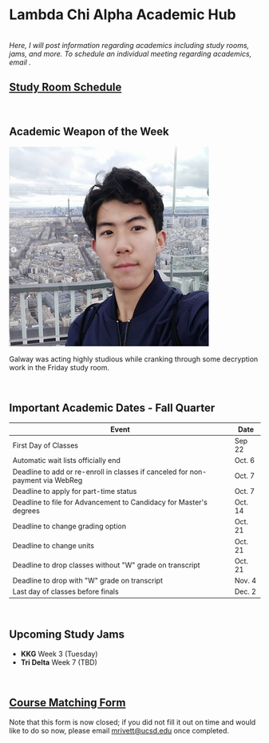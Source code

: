 # Lambda Chi Alpha Academic Hub
<br>
<i>Here, I will post information regarding academics including study rooms, jams, and more. To schedule an individual meeting regarding academics, email <mrivett@ucsd.edu>.</i>

<br>

## [Study Room Schedule](https://maxrivett.github.io/ucsdlxa/pages/studyrooms)

<br>

## Academic Weapon of the Week

<!-- Photo is 400x400 pixels -->
![Wei Gao](/images/galway1.png)

Galway was acting highly studious while cranking through some decryption work in the Friday study room.


<br>

## Important Academic Dates - Fall Quarter

| Event                                 | Date|
|-------------------------------------- |---- |
| First Day of Classes                  | Sep 22 |
| Automatic wait lists officially end   | Oct. 6 |
| Deadline to add or re-enroll in classes if canceled for non-payment via WebReg  | Oct. 7 | 
| Deadline to apply for part-time status | Oct. 7 |
| Deadline to file for Advancement to Candidacy for Master's degrees | Oct. 14 |
| Deadline to change grading option | Oct. 21 |
| Deadline to change units | Oct. 21 |
| Deadline to drop classes without "W" grade on transcript | Oct. 21 |
| Deadline to drop with "W" grade on transcript | Nov. 4 |
| Last day of classes before finals | Dec. 2 |


<br>

## Upcoming Study Jams


- <b>KKG</b> Week 3 (Tuesday)
- <b>Tri Delta</b> Week 7 (TBD) 

<br>

## [Course Matching Form](https://docs.google.com/forms/d/1_8MgJCG7Sm3CP-yomvigv8RMfPkGkZNpNql6qLxFxdY/edit)

Note that this form is now closed; if you did not fill it out on time and would like to do so now, please email <mrivett@ucsd.edu> once completed.
<br>